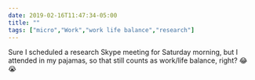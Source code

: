 ```yaml
---
date: 2019-02-16T11:47:34-05:00
title: ""
tags: ["micro","Work","work life balance","research"]
---
```

Sure I scheduled a research Skype meeting for Saturday morning, but I attended in my pajamas, so that still counts as work/life balance, right? 😂😭

